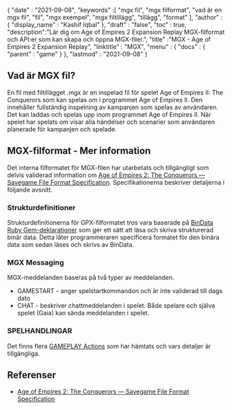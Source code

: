 {
  "date" : "2021-09-08",
  "keywords" :[ "mgx fil", "mgx filformat", "vad är en mgx fil", "fil", "mgx exempel", "mgx filtillägg", "tillägg", "format" ],
  "author" : {
    "display_name" : "Kashif Iqbal"
},
  "draft" : "false",
  "toc" : true,
  "description":"Lär dig om Age of Empires 2 Expansion Replay MGX-filformat och API:er som kan skapa och öppna MGX-filer.",
  "title" :"MGX - Age of Empires 2 Expansion Replay",
  "linktitle" : "MGX",
  "menu" : {
    "docs" : {
      "parent" : "game"
}
},
  "lastmod" : "2021-09-08"
}

## Vad är MGX fil?

En fil med filtillägget .mgx är en inspelad fil för spelet Age of Empires II: The Conquerors som kan spelas om i programmet Age of Empires II. Den innehåller fullständig inspelning av kampanjen som spelas av användaren. Det kan laddas och spelas upp inom programmet Age of Empires II. När spelet har spelats om visar alla händelser och scenarier som användaren planerade för kampanjen och spelade.

## MGX-filformat - Mer information

Det interna filformatet för MGX-filen har utarbetats och tillgängligt som delvis validerad information om [Age of Empires 2: The Conquerors — Savegame File Format Specification](https://github.com/stefan-kolb/aoc-mgx-format). Specifikationerna beskriver detaljerna i följande avsnitt.

### Strukturdefinitioner

Strukturdefinitionerna för GPX-filformatet tros vara baserade på [BinData Ruby Gem-deklarationer](https://github.com/dmendel/bindata/wiki) som ger ett sätt att läsa och skriva strukturerad binär data. Detta låter programmeraren specificera formatet för den binära data som sedan läses och skrivs av BinData.

### MGX Messaging

MGX-meddelanden baseras på två typer av meddelanden.

* GAMESTART - anger spelstartkommandon och är inte validerad till dags dato
* CHAT - beskriver chattmeddelanden i spelet. Både spelare och själva spelet (Gaia) kan sända meddelanden i spelet.

### SPELHANDLINGAR

Det finns flera [GAMEPLAY Actions](https://github.com/stefan-kolb/aoc-mgx-format/blob/master/README.md#actions) som har hämtats och vars detaljer är tillgängliga.

## Referenser

* [Age of Empires 2: The Conquerors — Savegame File Format Specification](https://github.com/stefan-kolb/aoc-mgx-format)

